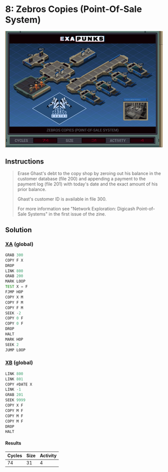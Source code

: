 # 8: Zebros Copies (Point-Of-Sale System)

<div align="center"><img src="EXAPUNKS - Zebros Copies (74, 31, 4, 2023-12-01-13-05-46).gif" /></div>

## Instructions
> Erase Ghast's debt to the copy shop by zeroing out his balance in the customer database (file 200) and appending a payment to the payment log (file 201) with today's date and the exact amount of his prior balance.
> 
> Ghast's customer ID is available in file 300.
> 
> For more information see "Network Exploration: Digicash Point-of-Sale Systems" in the first issue of the zine.

## Solution

### [XA](XA.exa) (global)
```asm
GRAB 300
COPY F X
DROP
LINK 800
GRAB 200
MARK LOOP
TEST X = F
FJMP HOP
COPY X M
COPY F M
COPY F M
SEEK -2
COPY 0 F
COPY 0 F
DROP
HALT
MARK HOP
SEEK 2
JUMP LOOP
```

### [XB](XB.exa) (global)
```asm
LINK 800
LINK 801
COPY #DATE X
LINK -1
GRAB 201
SEEK 9999
COPY X F
COPY M F
COPY M F
COPY M F
DROP
HALT
```

#### Results
| Cycles | Size | Activity |
|--------|------|----------|
| 74     | 31   | 4        |
